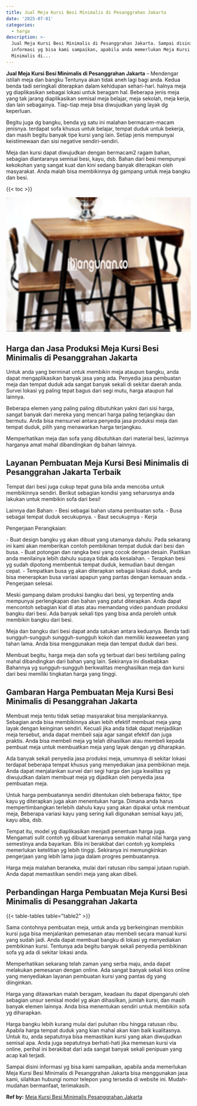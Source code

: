 ```yaml
---
title: Jual Meja Kursi Besi Minimalis di Pesanggrahan Jakarta
date: '2025-07-01'
categories:
  - harga
description: >-
  Jual Meja Kursi Besi Minimalis di Pesanggrahan Jakarta. Sampai disini
  informasi yg bisa kami sampaikan, apabila anda memerlukan Meja Kursi Besi
  Minimalis di...
---
```


**Jual Meja Kursi Besi Minimalis di Pesanggrahan Jakarta** – Mendengar istilah meja dan bangku Tentunya akan tidak aneh lagi bagi anda. Kedua benda tadi seringkali diterapkan dalam kehidupan sehari-hari. halnya meja yg diaplikasikan sebagai lokasi untuk beragam hal. Beberapa jenis meja yang tak jarang diaplikasikan semisal meja belajar, meja sekolah, meja kerja, dan lain sebagainya. Tiap-tiap meja bisa diwujudkan yang layak dg keperluan.

Begitu juga dg bangku, benda yg satu ini malahan bermacam-macam jenisnya. terdapat sofa khusus untuk belajar, tempat duduk untuk bekerja, dan masih begitu banyak tipe kursi yang lain. Setiap jenis mempunyai keistimewaan dan sisi negative sendiri-sendiri.

Meja dan kursi dapat diwujudkan dengan bermacam2 ragam bahan, sebagian diantaranya semisal besi, kayu, dsb. Bahan dari besi mempunyai kekokohan yang sangat kuat dan kini sedang banyak diterapkan oleh masyarakat. Anda malah bisa membikinnya dg gampang untuk meja bangku dan besi.

{{< toc >}}

![Jual Meja Kursi Besi Minimalis di Pesanggrahan Jakarta](/images/jual-meja-besi-murah07.png)

## Harga dan Jasa Produksi Meja Kursi Besi Minimalis di Pesanggrahan Jakarta

Untuk anda yang berminat untuk membikin meja ataupun bangku, anda dapat mengaplikasikan banyak jasa yang ada. Penyedia jasa pembuatan meja dan tempat duduk ada sangat banyak sekali di sekitar daerah anda. Survei lokasi yg paling tepat bagus dari segi mutu, harga ataupun hal lainnya.

Beberapa elemen yang paling paling dibutuhkan yakni dari sisi harga, sangat banyak dari mereka yang mencari harga paling terjangkau dan bermutu. Anda bisa mensurvei antara penyedia jasa produksi meja dan tempat duduk, pilih yang menawarkan harga terjangkau.

Memperhatikan meja dan sofa yang dibutuhkan dari material besi, lazimnya harganya amat mahal dibandingkan dg bahan lainnya.

## Layanan Pembuatan Meja Kursi Besi Minimalis di Pesanggrahan Jakarta Terbaik

Tempat dari besi juga cukup tepat guna bila anda mencoba untuk membikinnya sendiri. Berikut sebagian kondisi yang seharusnya anda lakukan untuk membikin sofa dari besi!

Lainnya dan Bahan: - Besi sebagai bahan utama pembuatan sofa. - Busa sebagai tempat duduk secukupnya. - Baut secukupnya - Kerja

Pengerjaan Perangkaian:

\- Buat design bangku yg akan dibuat yang utamanya dahulu. Pada sekarang ini kami akan memberikan contoh pembikinan tempat duduk dari besi dan busa. - Buat potongan dan rangka besi yang cocok dengan desain. Pastikan anda menilainya lebih dahulu supaya tidak ada kesalahan. - Terapkan besi yg sudah dipotong membentuk tempat duduk, kemudian baut dengan cepat. - Tempatkan busa yg akan diterapkan sebagai lokasi duduk, anda bisa menerapkan busa variasi apapun yang pantas dengan kemauan anda. - Pengerjaan selesai.

Meski gampang dalam produksi bangku dari besi, yg terpenting anda mempunyai perlengkapan dan bahan yang patut diterapkan. Anda dapat mencontoh sebagian kiat di atas atau memandang video panduan produksi bangku dari besi. Ada banyak sekali tips yang bisa anda peroleh untuk membikin bangku dari besi.

Meja dan bangku dari besi dapat anda satukan antara keduanya. Benda tadi sungguh-sungguh sungguh-sungguh kokoh dan memiliki keaweeetan yang tahan lama. Anda bisa menggunakan meja dan tempat duduk dari besi.

Membuat begitu, harga meja dan sofa yg terbuat dari besi terbilang paling mahal dibandingkan dari bahan yang lain. Sekiranya ini disebabkan Bahannya yg sungguh-sungguh berkwalitas menghasilkan meja dan kursi dari besi memiliki tingkatan harga yang tinggi.

## Gambaran Harga Pembuatan Meja Kursi Besi Minimalis di Pesanggrahan Jakarta

Membuat meja tentu tidak setiap masyarakat bisa menjalankannya. Sebagian anda bisa membikinnya akan lebih efektif membuat meja yang layak dengan keinginan sendiri. Kecuali jika anda tidak dapat menjadikan meja tersebut, anda dapat membeli saja agar sangat efektif dan juga praktis. Anda bisa membeli meja yg telah dihasilkan atau membeli kepada pembuat meja untuk membuatkan meja yang layak dengan yg diharapkan.

Ada banyak sekali penyedia jasa produksi meja, umumnya di sekitar lokasi terdapat beberapa tempat khusus yang menyediakan jasa pembikinan meja. Anda dapat menjalankan survei dari segi harga dan juga kwalitas yg diwujudkan dalam membuat meja yg dijadikan oleh penyedia jasa pembuatan meja.

Untuk harga pembuatannya sendiri ditentukan oleh beberapa faktor, tipe kayu yg diterapkan juga akan menentukan harga. Dimana anda harus mempertimbangkan terlebih dahulu kayu yang akan dipakai untuk membuat meja, Beberapa variasi kayu yang sering kali digunakan semisal kayu jati, kayu alba, dsb.

Tempat itu, model yg diaplikasikan menjadi penentuan harga juga. Mengamati sulit contoh yg dibuat karenanya semakin mahal nilai harga yang semestinya anda bayarkan. Bila ini berakibat dari contoh yg kompleks memerlukan ketelitian yg lebih tinggi. Sekiranya ini memungkinkan pengerjaan yang lebih lama juga dalam progres pembuatannya.

Harga meja malahan beraneka, mulai dari ratusan ribu sampai jutaan rupiah. Anda dapat memastikan sendiri meja yang akan dibeli.

## Perbandingan Harga Pembuatan Meja Kursi Besi Minimalis di Pesanggrahan Jakarta

{{< table-tables table="table2" >}}

Sama contohnya pembuatan meja, untuk anda yg berkeinginan membikin kursi juga bisa menjalankan pemesanan atau membeli secara manual kursi yang sudah jadi. Anda dapat membuat bangku di lokasi yg menyediakan pembikinan kursi. Tentunya ada begitu banyak sekali penyedia pembikinan sofa yg ada di sekitar lokasi anda.

Memperhatikan sekarang telah zaman yang serba maju, anda dapat melakukan pemesanan dengan online. Ada sangat banyak sekali kios online yang menyediakan layanan pembuatan kursi yang pantas dg yang diinginkan.

Harga yang ditawarkan malah beragam, keadaan itu dapat dipengaruhi oleh sebagian unsur semisal model yg akan dihasilkan, jumlah kursi, dan masih banyak elemen lainnya. Anda bisa menentukan sendiri untuk membikin sofa yg diharapkan.

Harga bangku lebih kurang mulai dari puluhan ribu hingga ratusan ribu. Apabila harga tempat duduk yang kian mahal akan kian baik kualitasnya. Untuk itu, anda sepatutnya bisa memastikan kursi yang akan diwujudkan semisal apa. Anda juga sepatutnya berhati-hati jika memesan kursi via online, perihal ini berakibat dari ada sangat banyak sekali penipuan yang acap kali terjadi.

Sampai disini informasi yg bisa kami sampaikan, apabila anda memerlukan Meja Kursi Besi Minimalis di Pesanggrahan Jakarta bisa menggunakan jasa kami, silahkan hubungi nomor telepon yang tersedia di website ini. Mudah-mudahan bermanfaat, terimakasih.

**Ref by:** [Meja Kursi Besi Minimalis Pesanggrahan Jakarta](https://id.wikipedia.org/wiki/Meja)
